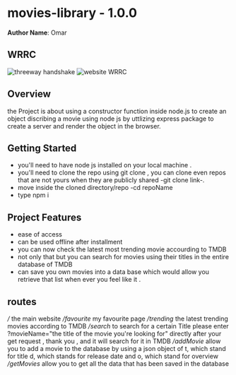 # movies-library - 1.0.0

**Author Name**: Omar

## WRRC
![threeway handshake](https://upload.wikimedia.org/wikipedia/commons/f/f0/Three-way-handshake-example.gif)
![website WRRC](https://ibb.co/JtbpmCZ)
## Overview
the Project is about using a constructor function inside node.js to create an object discribing a movie using node js by uttlizing express package to create a server and render the object in the browser.
## Getting Started
- you'll need to have node js installed on your local machine .
- you'll need to clone the repo using git clone , you can clone even repos that are not yours when they are publicly shared -git clone link-.
- move inside the cloned directory/repo -cd repoName
- type npm i

## Project Features

* ease of access
* can be used offline after installment
* you can now check the latest most trending movie accourding to TMDB
* not only that but you can search for movies using their titles in the entire database of TMDB
* can save you own movies into a data base which would allow you retrieve that list when ever you feel like it . 
## routes
*/* the main website
*/favourite* my favourite page
*/trending* the latest trending movies according to TMDB
*/search* to search for a certain Title please enter ?movieName="the title of the movie you're looking for" directly after your get request , thank you  , and it will search for it in TMDB
*/addMovie* allow you to add a movie to the database by using a json object of t, which stand for title d, which stands for release date and o, which stand for overview 
*/getMovies* allow you to get all the data that has been saved in the database